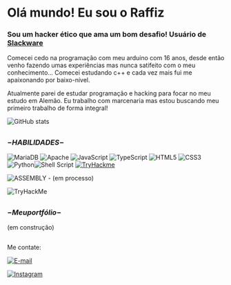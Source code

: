 # Olá mundo! Eu sou o Raffiz
### Sou um hacker ético que ama um bom desafio! Usuário de [Slackware](https://img.shields.io/badge/-Slackware-%231357BD?style=for-the-badge&logo=slackware&logoColor=white)

Comecei cedo na programação com meu arduino com 16 anos, desde então venho
fazendo umas experiências mas nunca satifeito com o meu conhecimento... Comecei estudando c++ e cada vez mais fui me apaixonando por baixo-nível.

Atualmente parei de estudar programação e hacking para focar no meu estudo em Alemâo.
Eu trabalho com marcenaria mas estou buscando meu primeiro trabalho de forma integral!

![GitHub stats](https://github-readme-stats.vercel.app/api?username=Raffiz&theme=holi&border_radius=50&show_icons=true)

##

### $- HABILIDADES -$

![MariaDB](https://img.shields.io/badge/MariaDB-003545?style=for-the-badge&logo=mariadb&logoColor=white)
![Apache](https://img.shields.io/badge/apache-%23D42029.svg?style=for-the-badge&logo=apache&logoColor=white)
![JavaScript](https://img.shields.io/badge/JavaScript-F7DF1E?style=for-the-badge&logo=javascript&logoColor=black)
![TypeScript](https://img.shields.io/badge/TypeScript-007ACC?style=for-the-badge&logo=typescript&logoColor=white)
![HTML5](https://img.shields.io/badge/HTML5-E34F26?style=for-the-badge&logo=html5&logoColor=white)
![CSS3](https://img.shields.io/badge/CSS3-1572B6?style=for-the-badge&logo=css3&logoColor=white)
![Python](https://img.shields.io/badge/python-3670A0?style=for-the-badge&logo=python&logoColor=ffdd54)![Shell Script](https://img.shields.io/badge/shell_script-%23121011.svg?style=for-the-badge&logo=gnu-bash&logoColor=white)
[![TryHackme](https://img.shields.io/badge/TryHackMe-212C42.svg?style=for-the-badge&logo=TryHackMe&logoColor=white)](https://tryhackme.com/p/raffizmc)

![ASSEMBLY](https://img.shields.io/badge/_-ASM-6E4C13.svg?style=for-the-badge) - (em processo)

<img src="https://tryhackme-badges.s3.amazonaws.com/raffizmc.png" alt="TryHackMe">

##

### $- Meu portfólio -$
(em construção)

## 

 Me contate:
 
[![E-mail](https://img.shields.io/badge/-Email-000?style=for-the-badge&logo=microsoft-outlook&logoColor=007BFF)](mailto:raffizmc@proton.me)

[![Instagram](https://img.shields.io/badge/Instagram-E4405F?style=for-the-badge&logo=instagram&logoColor=white)](https://www.instagram.com/raffizmc/)

